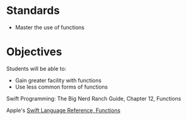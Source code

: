 # Standards
* Master the use of functions

# Objectives
Students will be able to:
* Gain greater facility with functions
* Use less common forms of functions

Swift Programming: The Big Nerd Ranch Guide, Chapter 12, Functions

Apple's [Swift Language Reference, Functions](https://developer.apple.com/library/ios/documentation/Swift/Conceptual/Swift_Programming_Language/Functions.html#//apple_ref/doc/uid/TP40014097-CH10-ID158)
